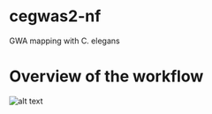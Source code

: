 # cegwas2-nf
GWA mapping with C. elegans


# Overview of the workflow

![alt text](https://github.com/AndersenLab/cegwas2-nf/blob/master/images/Cegwas2_FLOWCHART.png)
